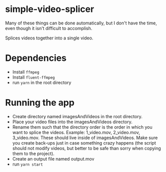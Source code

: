 # simple-video-splicer
Many of these things can be done automatically, but I don't have the time, even though it isn't difficult to accomplish.

Splices videos together into a single video.

# Dependencies
- Install `ffmpeg`
- Install `fluent-ffmpeg`
- run `yarn` in the root directory

# Running the app
- Create directory named imagesAndVideos in the root directory.
- Place your video files into the imagesAndVideos directory.
- Rename them such that the directory order is the order in which you want to splice the videos. Example: 1_video.mov, 2_video.mov, 3_video.mov. These should live inside of imagesAndVideos. Make sure you create back-ups just in case something crazy happens (the script should not modify videos, but better to be safe than sorry when copying them to the project).
- Create an output file named output.mov
- run `yarn start`

